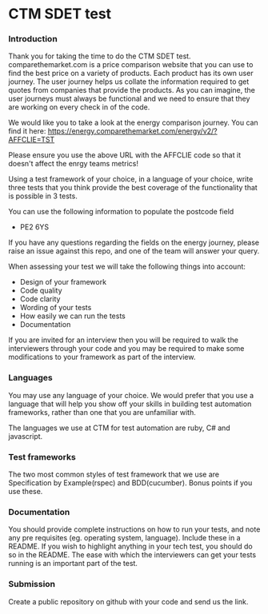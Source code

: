 # CTM SDET test

### Introduction
Thank you for taking the time to do the CTM SDET test.
comparethemarket.com is a price comparison website that you can use to find the best price on a variety of products. Each product has its own user journey. The user journey helps us collate the information required to get quotes from companies that provide the products. As you can imagine, the user journeys must always be functional and we need to ensure that they are working on every check in of the code.

We would like you to take a look at the energy comparison journey. You can find it here: https://energy.comparethemarket.com/energy/v2/?AFFCLIE=TST

Please ensure you use the above URL with the AFFCLIE code so that it doesn't affect the enrgy teams metrics!

Using a test framework of your choice, in a language of your choice, write three tests that you think provide the best coverage of the functionality that is possible in 3 tests. 

You can use the following information to populate the postcode field
  - PE2 6YS

If you have any questions regarding the fields on the energy journey, please raise an issue against this repo, and one of the team will answer your query.

When assessing your test we will take the following things into account:

  - Design of your framework
  - Code quality
  - Code clarity
  - Wording of your tests
  - How easily we can run the tests
  - Documentation 

If you are invited for an interview then you will be required to walk the interviewers through your code and you may be required to make some modifications to your framework as part of the interview.

### Languages
You may use any language of your choice. We would prefer that you use a language that will help you show off your skills in building test automation frameworks, rather than one that you are unfamiliar with.

The languages we use at CTM for test automation are ruby, C# and javascript.

### Test frameworks
The two most common styles of test framework that we use are Specification by Example(rspec) and BDD(cucumber). Bonus points if you use these.

### Documentation
You should provide complete instructions on how to run your tests, and note any pre requisites (eg. operating system, language). Include these in a README. If you wish to highlight anything in your tech test, you should do so in the README.
The ease with which the interviewers can get your tests running is an important part of the test.

### Submission
Create a public repository on github with your code and send us the link. 
